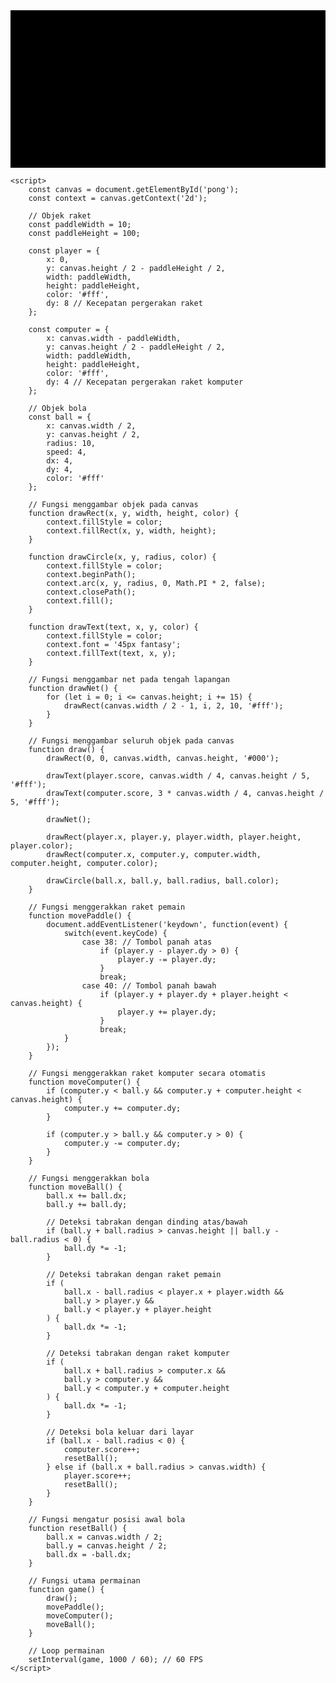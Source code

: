 <!DOCTYPE html>
<html>
<head>
    <title>Ping Pong Game</title>
    <style>
        canvas {
            background-color: #000;
            display: block;
            margin: 0 auto;
        }
    </style>
</head>
<body>
    <canvas id="pong" width="800" height="400"></canvas>

    <script>
        const canvas = document.getElementById('pong');
        const context = canvas.getContext('2d');

        // Objek raket
        const paddleWidth = 10;
        const paddleHeight = 100;

        const player = {
            x: 0,
            y: canvas.height / 2 - paddleHeight / 2,
            width: paddleWidth,
            height: paddleHeight,
            color: '#fff',
            dy: 8 // Kecepatan pergerakan raket
        };

        const computer = {
            x: canvas.width - paddleWidth,
            y: canvas.height / 2 - paddleHeight / 2,
            width: paddleWidth,
            height: paddleHeight,
            color: '#fff',
            dy: 4 // Kecepatan pergerakan raket komputer
        };

        // Objek bola
        const ball = {
            x: canvas.width / 2,
            y: canvas.height / 2,
            radius: 10,
            speed: 4,
            dx: 4,
            dy: 4,
            color: '#fff'
        };

        // Fungsi menggambar objek pada canvas
        function drawRect(x, y, width, height, color) {
            context.fillStyle = color;
            context.fillRect(x, y, width, height);
        }

        function drawCircle(x, y, radius, color) {
            context.fillStyle = color;
            context.beginPath();
            context.arc(x, y, radius, 0, Math.PI * 2, false);
            context.closePath();
            context.fill();
        }

        function drawText(text, x, y, color) {
            context.fillStyle = color;
            context.font = '45px fantasy';
            context.fillText(text, x, y);
        }

        // Fungsi menggambar net pada tengah lapangan
        function drawNet() {
            for (let i = 0; i <= canvas.height; i += 15) {
                drawRect(canvas.width / 2 - 1, i, 2, 10, '#fff');
            }
        }

        // Fungsi menggambar seluruh objek pada canvas
        function draw() {
            drawRect(0, 0, canvas.width, canvas.height, '#000');

            drawText(player.score, canvas.width / 4, canvas.height / 5, '#fff');
            drawText(computer.score, 3 * canvas.width / 4, canvas.height / 5, '#fff');

            drawNet();

            drawRect(player.x, player.y, player.width, player.height, player.color);
            drawRect(computer.x, computer.y, computer.width, computer.height, computer.color);

            drawCircle(ball.x, ball.y, ball.radius, ball.color);
        }

        // Fungsi menggerakkan raket pemain
        function movePaddle() {
            document.addEventListener('keydown', function(event) {
                switch(event.keyCode) {
                    case 38: // Tombol panah atas
                        if (player.y - player.dy > 0) {
                            player.y -= player.dy;
                        }
                        break;
                    case 40: // Tombol panah bawah
                        if (player.y + player.dy + player.height < canvas.height) {
                            player.y += player.dy;
                        }
                        break;
                }
            });
        }

        // Fungsi menggerakkan raket komputer secara otomatis
        function moveComputer() {
            if (computer.y < ball.y && computer.y + computer.height < canvas.height) {
                computer.y += computer.dy;
            }

            if (computer.y > ball.y && computer.y > 0) {
                computer.y -= computer.dy;
            }
        }

        // Fungsi menggerakkan bola
        function moveBall() {
            ball.x += ball.dx;
            ball.y += ball.dy;

            // Deteksi tabrakan dengan dinding atas/bawah
            if (ball.y + ball.radius > canvas.height || ball.y - ball.radius < 0) {
                ball.dy *= -1;
            }

            // Deteksi tabrakan dengan raket pemain
            if (
                ball.x - ball.radius < player.x + player.width &&
                ball.y > player.y &&
                ball.y < player.y + player.height
            ) {
                ball.dx *= -1;
            }

            // Deteksi tabrakan dengan raket komputer
            if (
                ball.x + ball.radius > computer.x &&
                ball.y > computer.y &&
                ball.y < computer.y + computer.height
            ) {
                ball.dx *= -1;
            }

            // Deteksi bola keluar dari layar
            if (ball.x - ball.radius < 0) {
                computer.score++;
                resetBall();
            } else if (ball.x + ball.radius > canvas.width) {
                player.score++;
                resetBall();
            }
        }

        // Fungsi mengatur posisi awal bola
        function resetBall() {
            ball.x = canvas.width / 2;
            ball.y = canvas.height / 2;
            ball.dx = -ball.dx;
        }

        // Fungsi utama permainan
        function game() {
            draw();
            movePaddle();
            moveComputer();
            moveBall();
        }

        // Loop permainan
        setInterval(game, 1000 / 60); // 60 FPS
    </script>
</body>
</html>
